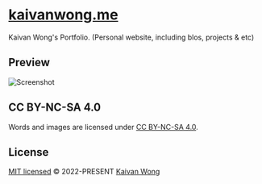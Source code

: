 # [kaivanwong.me](https://kaivanwong.me)

Kaivan Wong's Portfolio. (Personal website, including blos, projects & etc)

## Preview

![Screenshot](https://github.com/kaivanwong/kaivanwong.me/blob/main/public/opengraph-image.pnh)

## CC BY-NC-SA 4.0

Words and images are licensed under <a href='https://creativecommons.org/licenses/by-nc-sa/4.0/'>CC BY-NC-SA 4.0</a>.

## License

[MIT licensed](./LICENSE) © 2022-PRESENT [Kaivan Wong](https://github.com/kaivanwong)
